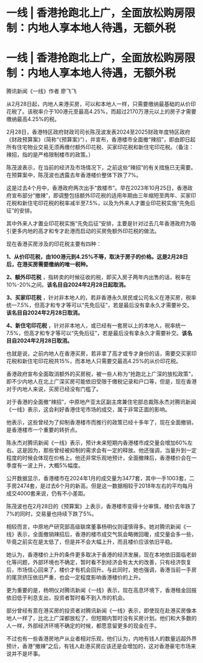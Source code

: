 # 一线 | 香港抢跑北上广，全面放松购房限制：内地人享本地人待遇，无额外税

# 一线 | 香港抢跑北上广，全面放松购房限制：内地人享本地人待遇，无额外税

腾讯新闻《一线》作者 廖飞飞

从2月28日起，内地人来港买房，可以和本地人一样，只需要缴纳最基础的从价印花税了。该税率介于100港元至最高4.25%，而超过2170万港元以上的房子才需要缴纳最高4.25%的税。

2月28日，香港特区政府财政司司长陈茂波发表2024至2025财政年度特区政府《财政预算案》（简称“《预算案》”），并宣布，香港楼市全面撤“辣招”，即由即日起所有住宅物业交易无须再缴付额外印花税、买家印花税和新住宅印花税。（备注：辣招，指的是严格限制楼市的政策。）

陈茂波表示，在当前的经济及市场情况下，之前这些“辣招”的有关措施已无需要。在预算案中，陈茂波也透露去年香港楼价整体下跌了7%。

这是过去4个月中，香港政府两次出手“救楼市”。早在2023年10月25日，香港政府宣布部分“撤辣”，即调整包括额外印花税的适用年期由三年缩短至两年、买家印花税和新住宅印花税的税率减半至7.5%，以及为外来人才置业印花税实施“先免后征”的安排。

其中外来人才置业印花税实施“先免后征”安排，主要是针对过去几年香港政府为吸引更多内地的高才和专才赴港而启动的买房免额外印花税的做法。

现在香港买房涉及的印花税主要有四种：

**1、从价印花税，由100港元到4.25%不等，取决于房子的价格。这是2月28日后，在港买房需要缴纳的唯一税种。**

**2、额外印花税** ，指转卖的时候征收的税，即买入房子两年内出售的话，税率在10%-20%之间。**该名目自2024年2月28日起取消。**

**3、买家印花税**
，针对非本地人的，若非香港永久居民或公司名义在港买房，税率统一7.5%，但高才和专才等可以“先免后征”，若是最后没有拿永久才需要补交。**该名目自2024年2月28日取消。**

**4、新住宅印花税**
，针对非本地人，或已经有一套房以上的本地人，税率统一7.5%，但高才和专才等可以“先免后征”，若是最后没有拿永久才需要补交。**该名目自2024年2月28日取消。**

也就是说，之前内地人在香港买房，若非拿了高才或专才身份的话，需要交买家印花税和新住宅印花税共15%，而本地人只需要交最高4.25%的从价印花税。

香港政府宣布全面取消额外的买房税，被一些人称为“抢跑北上广深的放松政策”，即不少内地人在北上广深买房可能依旧受限于缴税记录和户口等，但是，现在香港对于内地人来说，买房已经没有门槛了。

对于香港的全面撤“辣招”，中原地产亚太区副主席兼住宅部总裁陈永杰对腾讯新闻《一线》表示，这会利好香港住宅市场的成交，属于非常正面的影响。

他表示，这些曾经为了抑制香港楼市而推行的政策已经十多年了，现在全面撤销，是香港楼市一个重要的转折点。

陈永杰对腾讯新闻《一线》表示，预计未来短期内香港楼市成交量会增加60%左右。这是因为，那些曾经被抑制的需求会有一定的释放。他还强调，当量升到一定程度的时候会体现在价格上。他还非常乐观地预计，全面撤辣后，香港楼价会在一季度有一波上升，大概5%幅度。

公开数据显示，香港楼市在2024年1月的成交量为3477套，其中一手1003套，二手房2474套，是过去6个月的新高。但是这一数据相较于2018年左右的平均每月成交4000套来说，仍有不小差距。

陈茂波也在2月28日的《预算案》上表示，香港楼市变得十分审慎，楼价去年跌了7%的同时，交易量也持续下跌了5%。

相较而言，中原地产研究部高级联席董事杨明仪则谨慎得多。她对腾讯新闻《一线》表示，全面撤销辣招后，香港的楼市成交气氛会略微回暖，成交量会多一些，毕竟之前实在是太低了，但是并不会大幅上升，而且楼价应该依旧平稳。

她认为，香港楼价上升的条件更多取决于香港的经济发展，现在本地依旧面临老龄化等问题，外部环境也不确定，暂时看不到经济会有太大的改善，只有经济恢复后，市场信心回来了，楼价才有机会回升。与此同时，她也强调，香港当前一手房的尾货挤压依旧严重，也会一定程度影响香港楼价的上升。

更为重要的是，杨明仪对腾讯新闻《一线》表示，现在高息环境下，香港租金回报依旧低于利息支出，投资者暂时看不到入市的机会。

部分曾经有意在港买房的投资者对腾讯新闻《一线》表示，即使现在赴港买房像本地人一样了，比北上广深都放松了，但短期内暂时没有买房计划。他们和大多数的人一样，外部经济环境不确定的时候，都愿意留更多的现金在手。

不过也有一些香港房地产从业者相对乐观，他们认为，内地有钱人的数量远超外界预计，香港“撤辣”之后，有钱人赴港买房应该还是会增加的，这对香港豪宅市场来说并不是坏事。

